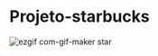 # Projeto-starbucks
![ezgif com-gif-maker star](https://user-images.githubusercontent.com/76717284/117879509-76e04f00-b27d-11eb-8b85-52ce8abcd96f.gif)

